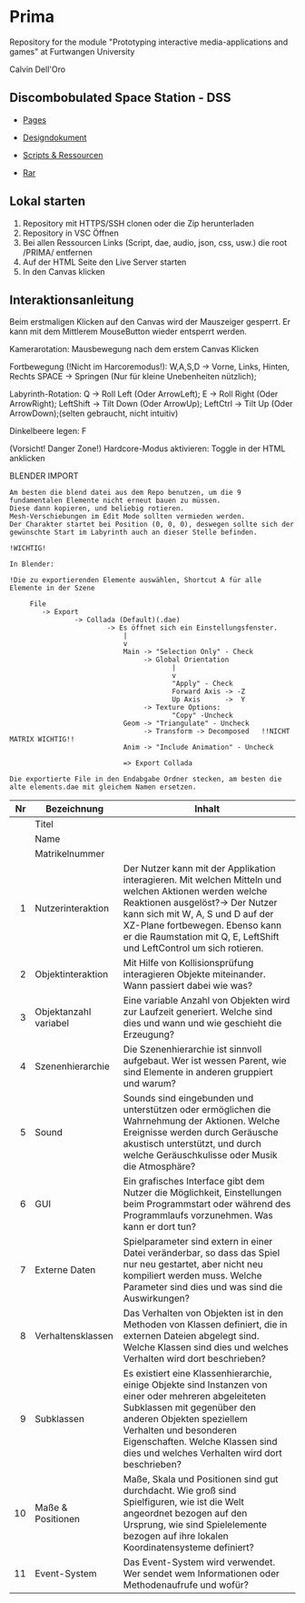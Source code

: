 # Prima
Repository for the module "Prototyping interactive media-applications and games" at Furtwangen University

Calvin Dell'Oro




## Discombobulated Space Station - DSS

- [Pages](https://calvindo.github.io/PRIMA/)

- [Designdokument](https://github.com/CalvinDO/PRIMA/blob/main/Designdokument.pdf)

- [Scripts & Ressourcen](https://github.com/CalvinDO/PRIMA/tree/main/Endabgabe/)

- [Rar](https://github.com/CalvinDO/PRIMA/blob/main/DiscombobulatedSpaceStation.rar)

## Lokal starten
1. Repository mit HTTPS/SSH clonen oder die Zip herunterladen
3. Repository in VSC Öffnen
4. Bei allen Ressourcen Links (Script, dae, audio, json, css, usw.) die root /PRIMA/ entfernen
5. Auf der HTML Seite den Live Server starten
6. In den Canvas klicken


## Interaktionsanleitung
Beim erstmaligen Klicken auf den Canvas wird der Mauszeiger gesperrt.
Er kann mit dem Mittlerem MouseButton wieder entsperrt werden.

Kamerarotation:
    Mausbewegung nach dem erstem Canvas Klicken

Fortbewegung (!Nicht im Harcoremodus!):
    W,A,S,D -> Vorne, Links, Hinten, Rechts
    SPACE -> Springen (Nur für kleine Unebenheiten nützlich);

Labyrinth-Rotation:
    Q -> Roll Left  (Oder ArrowLeft);
    E -> Roll Right (Oder ArrowRight);
    LeftShift -> Tilt Down (Oder ArrowUp);
    LeftCtrl -> Tilt Up  (Oder ArrowDown);(selten gebraucht, nicht intuitiv)

Dinkelbeere legen:
    F

(Vorsicht! Danger Zone!) Hardcore-Modus aktivieren:
    Toggle in der HTML anklicken



BLENDER IMPORT
    
    Am besten die blend datei aus dem Repo benutzen, um die 9 fundamentalen Elemente nicht erneut bauen zu müssen.
    Diese dann kopieren, und beliebig rotieren.
    Mesh-Verschiebungen im Edit Mode sollten vermieden werden.
    Der Charakter startet bei Position (0, 0, 0), deswegen sollte sich der gewünschte Start im Labyrinth auch an dieser Stelle befinden.

    !WICHTIG!

    In Blender:

    !Die zu exportierenden Elemente auswählen, Shortcut A für alle Elemente in der Szene
        
         File
            -> Export
                    -> Collada (Default)(.dae)
                            -> Es öffnet sich ein Einstellungsfenster.
                                |
                                v
                                Main -> "Selection Only" - Check
                                     -> Global Orientation 
                                            |
                                            v
                                            "Apply" - Check
                                            Forward Axis -> -Z
                                            Up Axis      ->  Y
                                     -> Texture Options:
                                            "Copy" -Uncheck
                                Geom -> "Triangulate" - Uncheck
                                     -> Transform -> Decomposed   !!NICHT MATRIX WICHTIG!!
                                Anim -> "Include Animation" - Uncheck

                                => Export Collada

    Die exportierte File in den Endabgabe Ordner stecken, am besten die alte elements.dae mit gleichem Namen ersetzen.



| Nr | Bezeichnung           | Inhalt                                                                                                                                                                                                                                                                         |
|---:|-----------------------|--------------------------------------------------------------------------------------------------------------------------------------------------------------------------------------------------------------------------------------------------------------------------------|
|    | Titel                 |
|    | Name                  |
|    | Matrikelnummer        |
|  1 | Nutzerinteraktion     | Der Nutzer kann mit der Applikation interagieren. Mit welchen Mitteln und welchen Aktionen werden welche Reaktionen ausgelöst?-> Der Nutzer kann sich mit W, A, S und D auf der XZ-Plane fortbewegen. Ebenso kann er die Raumstation mit Q, E, LeftShift und LeftControl um sich rotieren.                                                                                                                                                 |
|  2 | Objektinteraktion     | Mit Hilfe von Kollisionsprüfung interagieren Objekte miteinander. Wann passiert dabei wie was?                                                                                                                                                                                 |
|  3 | Objektanzahl variabel | Eine variable Anzahl von Objekten wird zur Laufzeit generiert. Welche sind dies und wann und wie geschieht die Erzeugung?                                                                                                                                                      |
|  4 | Szenenhierarchie      | Die Szenenhierarchie ist sinnvoll aufgebaut. Wer ist wessen Parent, wie sind Elemente in anderen gruppiert und warum?                                                                                                                                                          |
|  5 | Sound                 | Sounds sind eingebunden und unterstützen oder ermöglichen die Wahrnehmung der Aktionen. Welche Ereignisse werden durch Geräusche akustisch unterstützt, und durch welche Geräuschkulisse oder Musik die Atmosphäre?                                                            |
|  6 | GUI                   | Ein grafisches Interface gibt dem Nutzer die Möglichkeit, Einstellungen beim Programmstart oder während des Programmlaufs vorzunehmen. Was kann er dort tun?                                                                                   |
|  7 | Externe Daten         | Spielparameter sind extern in einer Datei veränderbar, so dass das Spiel nur neu gestartet, aber nicht neu kompiliert werden muss. Welche Parameter sind dies und was sind die Auswirkungen?                                                                                   |
|  8 | Verhaltensklassen     | Das Verhalten von Objekten ist in den Methoden von Klassen definiert, die in externen Dateien abgelegt sind. Welche Klassen sind dies und welches Verhalten wird dort beschrieben?                                                                                             |
|  9 | Subklassen            | Es existiert eine Klassenhierarchie, einige Objekte sind Instanzen von einer oder mehreren abgeleiteten Subklassen mit gegenüber den anderen Objekten speziellem Verhalten und besonderen Eigenschaften. Welche Klassen sind dies und welches Verhalten wird dort beschrieben? |
| 10 | Maße & Positionen     | Maße, Skala und Positionen sind gut durchdacht. Wie groß sind Spielfiguren, wie ist die Welt angeordnet bezogen auf den Ursprung, wie sind Spielelemente bezogen auf ihre lokalen Koordinatensysteme definiert?                                                                |
| 11 | Event-System          | Das Event-System wird verwendet. Wer sendet wem Informationen oder Methodenaufrufe und wofür?  

